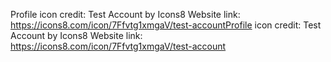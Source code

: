 Profile icon credit: Test Account by Icons8
Website link: https://icons8.com/icon/7Ffvtg1xmgaV/test-accountProfile icon credit: Test Account by Icons8
Website link: https://icons8.com/icon/7Ffvtg1xmgaV/test-account
